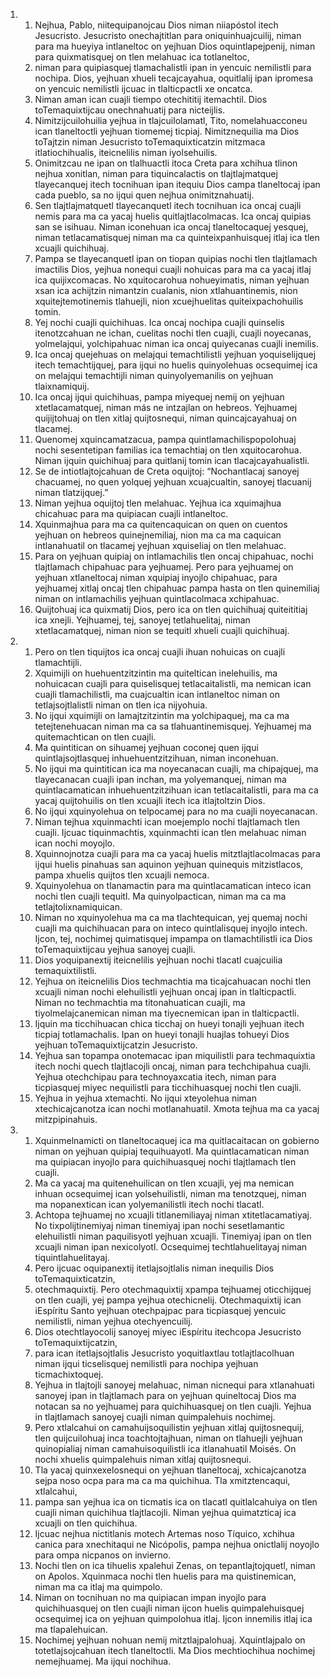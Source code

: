 <ol>
  <li>
    <ol>
      <li>Nejhua, Pablo, niitequipanojcau Dios niman niiapóstol itech Jesucristo. Jesucristo onechajtitlan para oniquinhuajcuilij, niman para ma hueyiya intlaneltoc on yejhuan Dios oquintlapejpenij, niman para quixmatisquej on tlen melahuac ica totlaneltoc,</li>
      <li>niman para quipiasquej tlamachalistli ipan in yencuic nemilistli para nochipa. Dios, yejhuan xhueli tecajcayahua, oquitlalij ipan ipromesa on yencuic nemilistli ijcuac in tlalticpactli xe oncatca.</li>
      <li>Niman aman ican cuajli tiempo otechititij itemachtil. Dios toTemaquixtijcau onechnahuatij para nicteijlis.</li>
      <li>Nimitzijcuilohuilia yejhua in tlajcuilolamatl, Tito, nomelahuacconeu ican tlaneltoctli yejhuan tiomemej ticpiaj. Nimitznequilia ma Dios toTajtzin niman Jesucristo toTemaquixticatzin mitzmaca itlatiochihualis, iteicnelilis niman iyolsehuilis.</li>
      <li>Onimitzcau ne ipan on tlalhuactli itoca Creta para xchihua tlinon nejhua xonitlan, niman para tiquincalactis on tlajtlajmatquej tlayecanquej itech tocnihuan ipan itequiu Dios campa tlaneltocaj ipan cada pueblo, sa no ijqui quen nejhua onimitznahuatij.</li>
      <li>Sen tlajtlajmatquetl tlayecanquetl itech tocnihuan ica oncaj cuajli nemis para ma ca yacaj huelis quitlajtlacolmacas. Ica oncaj quipias san se isihuau. Niman iconehuan ica oncaj tlaneltocaquej yesquej, niman tetlacamatisquej niman ma ca quinteixpanhuisquej itlaj ica tlen xcuajli quichihuaj.</li>
      <li>Pampa se tlayecanquetl ipan on tiopan quipias nochi tlen tlajtlamach imactilis Dios, yejhua nonequi cuajli nohuicas para ma ca yacaj itlaj ica quijixcomacas. No xquitocarohua nohueyimatis, niman yejhuan xsan ica achijtzin nimantzin cualanis, nion xtlahuantinemis, nion xquitejtemotinemis tlahuejli, nion xcuejhuelitas quiteixpachohuilis tomin.</li>
      <li>Yej nochi cuajli quichihuas. Ica oncaj nochipa cuajli quinselis itenotzcahuan ne ichan, cuelitas nochi tlen cuajli, cuajli noyecanas, yolmelajqui, yolchipahuac niman ica oncaj quiyecanas cuajli inemilis.</li>
      <li>Ica oncaj quejehuas on melajqui temachtilistli yejhuan yoquiselijquej itech temachtijquej, para ijqui no huelis quinyolehuas ocsequimej ica on melajqui temachtijli niman quinyolyemanilis on yejhuan tlaixnamiquij.</li>
      <li>Ica oncaj ijqui quichihuas, pampa miyequej nemij on yejhuan xtetlacamatquej, niman más ne intzajlan on hebreos. Yejhuamej quijijtohuaj on tlen xitlaj quijtosnequi, niman quincajcayahuaj on tlacamej.</li>
      <li>Quenomej xquincamatzacua, pampa quintlamachilispopolohuaj nochi sesentetipan familias ica temachtiaj on tlen xquitocarohua. Niman ijquin quichihuaj para quitlanij tomin ican tlacajcayahualistli.</li>
      <li>Se de intiotlajtojcahuan de Creta oquijtoj: “Nochantlacaj sanoyej chacuamej, no quen yolquej yejhuan xcuajcualtin, sanoyej tlacuanij niman tlatzijquej.”</li>
      <li>Niman yejhua oquijtoj tlen melahuac. Yejhua ica xquimajhua chicahuac para ma quipiacan cuajli intlaneltoc.</li>
      <li>Xquinmajhua para ma ca quitencaquican on quen on cuentos yejhuan on hebreos quinejnemiliaj, nion ma ca ma caquican intlanahuatil on tlacamej yejhuan xquiseliaj on tlen melahuac.</li>
      <li>Para on yejhuan quipiaj on intlamachilis tlen oncaj chipahuac, nochi tlajtlamach chipahuac para yejhuamej. Pero para yejhuamej on yejhuan xtlaneltocaj niman xquipiaj inyojlo chipahuac, para yejhuamej xitlaj oncaj tlen chipahuac pampa hasta on tlen quinemiliaj niman on intlamachilis yejhuan quintlacolmaca xchipahuac.</li>
      <li>Quijtohuaj ica quixmatij Dios, pero ica on tlen quichihuaj quiteititiaj ica xnejli. Yejhuamej, tej, sanoyej tetlahuelitaj, niman xtetlacamatquej, niman nion se tequitl xhueli cuajli quichihuaj.</li>
    </ol>
  </li>
  <li>
    <ol>
      <li>Pero on tlen tiquijtos ica oncaj cuajli ihuan nohuicas on cuajli tlamachtijli.</li>
      <li>Xquimijli on huehuentzitzintin ma quiteltican inelehuilis, ma nohuicacan cuajli para quiselisquej tetlacaitalistli, ma nemican ican cuajli tlamachilistli, ma cuajcualtin ican intlaneltoc niman on tetlajsojtlalistli niman on tlen ica nijyohuia.</li>
      <li>No ijqui xquimijli on lamajtzitzintin ma yolchipaquej, ma ca ma tetejtenehuacan niman ma ca sa tlahuantinemisquej. Yejhuamej ma quitemachtican on tlen cuajli.</li>
      <li>Ma quintitican on sihuamej yejhuan coconej quen ijqui quintlajsojtlasquej inhuehuentzitzihuan, niman inconehuan.</li>
      <li>No ijqui ma quintitican ica ma noyecanacan cuajli, ma chipajquej, ma tlayecanacan cuajli ipan inchan, ma yolyemanquej, niman ma quintlacamatican inhuehuentzitzihuan ican tetlacaitalistli, para ma ca yacaj quijtohuilis on tlen xcuajli itech ica itlajtoltzin Dios.</li>
      <li>No ijqui xquinyolehua on telpocamej para no ma cuajli noyecanacan.</li>
      <li>Niman tejhua xquinmachti ican moejemplo nochi tlajtlamach tlen cuajli. Ijcuac tiquinmachtis, xquinmachti ican tlen melahuac niman ican nochi moyojlo.</li>
      <li>Xquinnojnotza cuajli para ma ca yacaj huelis mitztlajtlacolmacas para ijqui huelis pinahuas san aquinon yejhuan quinequis mitzistlacos, pampa xhuelis quijtos tlen xcuajli nemoca.</li>
      <li>Xquinyolehua on tlanamactin para ma quintlacamatican inteco ican nochi tlen cuajli tequitl. Ma quinyolpactican, niman ma ca ma tetlajtolixnamiquican.</li>
      <li>Niman no xquinyolehua ma ca ma tlachtequican, yej quemaj nochi cuajli ma quichihuacan para on inteco quintlalisquej inyojlo intech. Ijcon, tej, nochimej quimatisquej impampa on tlamachtilistli ica Dios toTemaquixtijcau yejhua sanoyej cuajli.</li>
      <li>Dios yoquipanextij iteicnelilis yejhuan nochi tlacatl cuajcuilia temaquixtilistli.</li>
      <li>Yejhua on iteicnelilis Dios techmachtia ma ticajcahuacan nochi tlen xcuajli niman nochi elehuilistli yejhuan oncaj ipan in tlalticpactli. Niman no techmachtia ma titonahuatican cuajli, ma tiyolmelajcanemican niman ma tiyecnemican ipan in tlalticpactli.</li>
      <li>Ijquin ma ticchihuacan chica ticchaj on hueyi tonajli yejhuan itech ticpiaj totlamachalis. Ipan on hueyi tonajli huajlas tohueyi Dios yejhuan toTemaquixtijcatzin Jesucristo.</li>
      <li>Yejhua san topampa onotemacac ipan miquilistli para techmaquixtia itech nochi quech tlajtlacojli oncaj, niman para techchipahua cuajli. Yejhua otechchipau para technoyaxcatia itech, niman para ticpiasquej miyec nequilistli para ticchihuasquej nochi tlen cuajli.</li>
      <li>Yejhua in yejhua xtemachti. No ijqui xteyolehua niman xtechicajcanotza ican nochi motlanahuatil. Xmota tejhua ma ca yacaj mitzpipinahuis.</li>
    </ol>
  </li>
  <li>
    <ol>
      <li>Xquinmelnamicti on tlaneltocaquej ica ma quitlacaitacan on gobierno niman on yejhuan quipiaj tequihuayotl. Ma quintlacamatican niman ma quipiacan inyojlo para quichihuasquej nochi tlajtlamach tlen cuajli.</li>
      <li>Ma ca yacaj ma quitenehuilican on tlen xcuajli, yej ma nemican inhuan ocsequimej ican yolsehuilistli, niman ma tenotzquej, niman ma nopanextican ican yolyemanilistli itech nochi tlacatl.</li>
      <li>Achtopa tejhuamej no xcuajli titlanemiliayaj niman xtitetlacamatiyaj. No tixpolijtinemiyaj niman tinemiyaj ipan nochi sesetlamantic elehuilistli niman paquilisyotl yejhuan xcuajli. Tinemiyaj ipan on tlen xcuajli niman ipan nexicolyotl. Ocsequimej techtlahuelitayaj niman tiquintlahuelitayaj.</li>
      <li>Pero ijcuac oquipanextij itetlajsojtlalis niman inequilis Dios toTemaquixticatzin,</li>
      <li>otechmaquixtij. Pero otechmaquixtij xpampa tejhuamej oticchijquej on tlen cuajli, yej pampa yejhua otechicnelij. Otechmaquixtij ican iEspíritu Santo yejhuan otechpajpac para ticpiasquej yencuic nemilistli, niman yejhua otechyencuilij.</li>
      <li>Dios otechtlayocolij sanoyej miyec iEspíritu itechcopa Jesucristo toTemaquixtijcatzin,</li>
      <li>para ican itetlajsojtlalis Jesucristo yoquitlaxtlau totlajtlacolhuan niman ijqui ticselisquej nemilistli para nochipa yejhuan ticmachixtoquej.</li>
      <li>Yejhua in tlajtojli sanoyej melahuac, niman nicnequi para xtlanahuati sanoyej ipan in tlajtlamach para on yejhuan quineltocaj Dios ma notacan sa no yejhuamej para quichihuasquej on tlen cuajli. Yejhua in tlajtlamach sanoyej cuajli niman quimpalehuis nochimej.</li>
      <li>Pero xtlalcahui on camahuijsoquilistin yejhuan xitlaj quijtosnequij, tlen quijcuilohuaj inca toachtojtajhuan, niman on tlahuejli yejhuan quinopialiaj niman camahuisoquilistli ica itlanahuatil Moisés. On nochi xhuelis quimpalehuis niman xitlaj quijtosnequi.</li>
      <li>Tla yacaj quinxexelosnequi on yejhuan tlaneltocaj, xchicajcanotza sejpa noso ocpa para ma ca ma quichihua. Tla xmitztencaqui, xtlalcahui,</li>
      <li>pampa san yejhua ica on ticmatis ica on tlacatl quitlalcahuiya on tlen cuajli niman quichihua tlajtlacojli. Niman yejhua quimatzticaj ica xcuajli on tlen quichihua.</li>
      <li>Ijcuac nejhua nictitlanis motech Artemas noso Tíquico, xchihua canica para xnechitaqui ne Nicópolis, pampa nejhua onictlalij noyojlo para ompa nicpanos on invierno.</li>
      <li>Nochi tlen on ica tihuelis xpalehui Zenas, on tepantlajtojquetl, niman on Apolos. Xquinmaca nochi tlen huelis para ma quistinemican, niman ma ca itlaj ma quimpolo.</li>
      <li>Niman on tocnihuan no ma quipiacan impan inyojlo para quichihuasquej on tlen cuajli niman ijcon huelis quimpalehuisquej ocsequimej ica on yejhuan quimpolohua itlaj. Ijcon innemilis itlaj ica ma tlapalehuican.</li>
      <li>Nochimej yejhuan nohuan nemij mitztlajpalohuaj. Xquintlajpalo on totetlajsojcahuan itech tlaneltoctli. Ma Dios mechtiochihua nochimej nemejhuamej. Ma ijqui nochihua.</li>
    </ol>
  </li>
</ol>